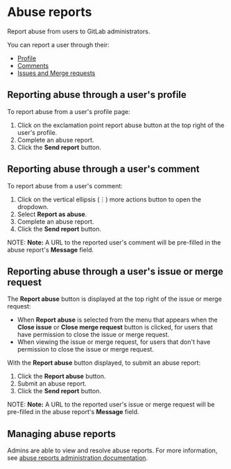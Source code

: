 # Abuse reports

Report abuse from users to GitLab administrators.

You can report a user through their:

- [Profile](#reporting-abuse-through-a-users-profile)
- [Comments](#reporting-abuse-through-a-users-comment)
- [Issues and Merge requests](#reporting-abuse-through-a-users-issue-or-merge-request)

## Reporting abuse through a user's profile

To report abuse from a user's profile page:

1. Click on the exclamation point report abuse button at the top right of the user's profile.
1. Complete an abuse report.
1. Click the **Send report** button.

## Reporting abuse through a user's comment

To report abuse from a user's comment:

1. Click on the vertical ellipsis (⋮) more actions button to open the dropdown.
1. Select **Report as abuse**.
1. Complete an abuse report.
1. Click the **Send report** button.


NOTE: **Note:**
A URL to the reported user's comment will be
pre-filled in the abuse report's **Message** field.

## Reporting abuse through a user's issue or merge request

The **Report abuse** button is displayed at the top right of the issue or merge request:

- When **Report abuse** is selected from the menu that appears when the **Close issue** or **Close merge request** button is clicked, for users that have permission to close the issue or merge request.
- When viewing the issue or merge request, for users that don't have permission to close the issue or merge request.

With the **Report abuse** button displayed, to submit an abuse report:

1. Click the **Report abuse** button.
1. Submit an abuse report.
1. Click the **Send report** button.

NOTE: **Note:**
A URL to the reported user's issue or merge request will be pre-filled
in the abuse report's **Message** field.

## Managing abuse reports

Admins are able to view and resolve abuse reports.
For more information, see [abuse reports administration documentation](admin_area/abuse_reports.md).
